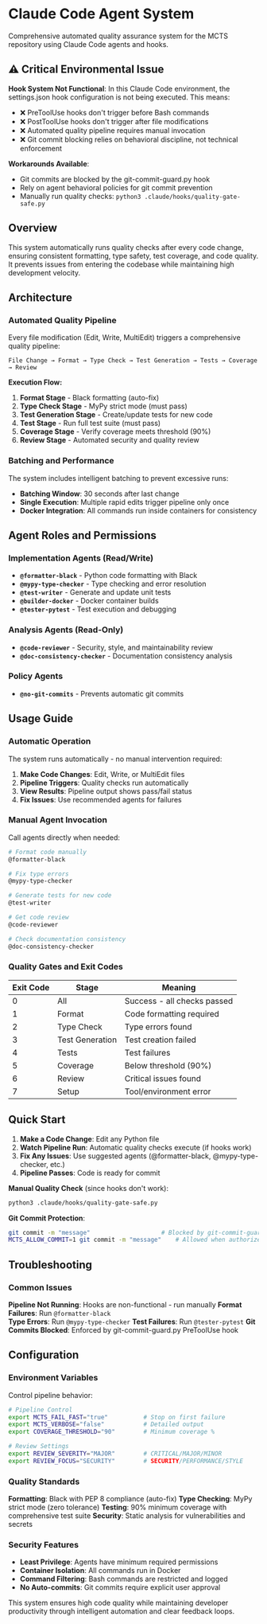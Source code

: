 # Claude Code Agent System

Comprehensive automated quality assurance system for the MCTS repository using Claude Code agents and hooks.

## ⚠️ Critical Environmental Issue

**Hook System Not Functional**: In this Claude Code environment, the settings.json hook configuration is not being executed. This means:

- ❌ PreToolUse hooks don't trigger before Bash commands
- ❌ PostToolUse hooks don't trigger after file modifications  
- ❌ Automated quality pipeline requires manual invocation
- ❌ Git commit blocking relies on behavioral discipline, not technical enforcement

**Workarounds Available**:
- Git commits are blocked by the git-commit-guard.py hook
- Rely on agent behavioral policies for git commit prevention
- Manually run quality checks: `python3 .claude/hooks/quality-gate-safe.py`

## Overview

This system automatically runs quality checks after every code change, ensuring consistent formatting, type safety, test coverage, and code quality. It prevents issues from entering the codebase while maintaining high development velocity.

## Architecture

### Automated Quality Pipeline

Every file modification (Edit, Write, MultiEdit) triggers a comprehensive quality pipeline:

```
File Change → Format → Type Check → Test Generation → Tests → Coverage → Review
```

**Execution Flow:**
1. **Format Stage** - Black formatting (auto-fix)
2. **Type Check Stage** - MyPy strict mode (must pass)  
3. **Test Generation Stage** - Create/update tests for new code
4. **Test Stage** - Run full test suite (must pass)
5. **Coverage Stage** - Verify coverage meets threshold (90%)
6. **Review Stage** - Automated security and quality review

### Batching and Performance

The system includes intelligent batching to prevent excessive runs:
- **Batching Window**: 30 seconds after last change
- **Single Execution**: Multiple rapid edits trigger pipeline only once
- **Docker Integration**: All commands run inside containers for consistency

## Agent Roles and Permissions

### Implementation Agents (Read/Write)
- **`@formatter-black`** - Python code formatting with Black
- **`@mypy-type-checker`** - Type checking and error resolution  
- **`@test-writer`** - Generate and update unit tests
- **`@builder-docker`** - Docker container builds
- **`@tester-pytest`** - Test execution and debugging

### Analysis Agents (Read-Only)
- **`@code-reviewer`** - Security, style, and maintainability review
- **`@doc-consistency-checker`** - Documentation consistency analysis

### Policy Agents
- **`@no-git-commits`** - Prevents automatic git commits

## Usage Guide

### Automatic Operation

The system runs automatically - no manual intervention required:

1. **Make Code Changes**: Edit, Write, or MultiEdit files
2. **Pipeline Triggers**: Quality checks run automatically  
3. **View Results**: Pipeline output shows pass/fail status
4. **Fix Issues**: Use recommended agents for failures

### Manual Agent Invocation

Call agents directly when needed:

```bash
# Format code manually
@formatter-black

# Fix type errors
@mypy-type-checker

# Generate tests for new code  
@test-writer

# Get code review
@code-reviewer

# Check documentation consistency
@doc-consistency-checker
```

### Quality Gates and Exit Codes

| Exit Code | Stage | Meaning |
|-----------|-------|---------|
| 0 | All | Success - all checks passed |
| 1 | Format | Code formatting required |
| 2 | Type Check | Type errors found |
| 3 | Test Generation | Test creation failed |
| 4 | Tests | Test failures |
| 5 | Coverage | Below threshold (90%) |
| 6 | Review | Critical issues found |
| 7 | Setup | Tool/environment error |

## Quick Start

1. **Make a Code Change**: Edit any Python file
2. **Watch Pipeline Run**: Automatic quality checks execute (if hooks work)
3. **Fix Any Issues**: Use suggested agents (@formatter-black, @mypy-type-checker, etc.)
4. **Pipeline Passes**: Code is ready for commit

**Manual Quality Check** (since hooks don't work):
```bash
python3 .claude/hooks/quality-gate-safe.py
```

**Git Commit Protection**:
```bash
git commit -m "message"                    # Blocked by git-commit-guard.py hook
MCTS_ALLOW_COMMIT=1 git commit -m "message"    # Allowed when authorized
```

## Troubleshooting

### Common Issues

**Pipeline Not Running**: Hooks are non-functional - run manually
**Format Failures**: Run `@formatter-black`  
**Type Errors**: Run `@mypy-type-checker`
**Test Failures**: Run `@tester-pytest`
**Git Commits Blocked**: Enforced by git-commit-guard.py PreToolUse hook

## Configuration

### Environment Variables

Control pipeline behavior:

```bash
# Pipeline Control
export MCTS_FAIL_FAST="true"          # Stop on first failure
export MCTS_VERBOSE="false"           # Detailed output
export COVERAGE_THRESHOLD="90"        # Minimum coverage %

# Review Settings  
export REVIEW_SEVERITY="MAJOR"        # CRITICAL/MAJOR/MINOR
export REVIEW_FOCUS="SECURITY"        # SECURITY/PERFORMANCE/STYLE
```

### Quality Standards

**Formatting**: Black with PEP 8 compliance (auto-fix)
**Type Checking**: MyPy strict mode (zero tolerance)
**Testing**: 90% minimum coverage with comprehensive test suite
**Security**: Static analysis for vulnerabilities and secrets

### Security Features

- **Least Privilege**: Agents have minimum required permissions
- **Container Isolation**: All commands run in Docker
- **Command Filtering**: Bash commands are restricted and logged
- **No Auto-commits**: Git commits require explicit user approval

This system ensures high code quality while maintaining developer productivity through intelligent automation and clear feedback loops.